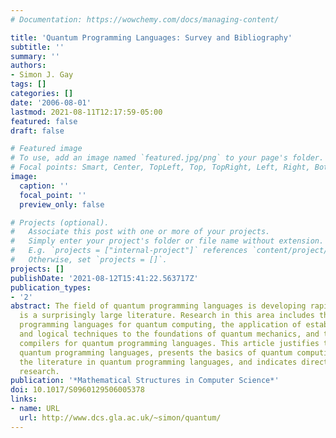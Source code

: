 ```yaml
---
# Documentation: https://wowchemy.com/docs/managing-content/

title: 'Quantum Programming Languages: Survey and Bibliography'
subtitle: ''
summary: ''
authors:
- Simon J. Gay
tags: []
categories: []
date: '2006-08-01'
lastmod: 2021-08-11T12:17:59-05:00
featured: false
draft: false

# Featured image
# To use, add an image named `featured.jpg/png` to your page's folder.
# Focal points: Smart, Center, TopLeft, Top, TopRight, Left, Right, BottomLeft, Bottom, BottomRight.
image:
  caption: ''
  focal_point: ''
  preview_only: false

# Projects (optional).
#   Associate this post with one or more of your projects.
#   Simply enter your project's folder or file name without extension.
#   E.g. `projects = ["internal-project"]` references `content/project/deep-learning/index.md`.
#   Otherwise, set `projects = []`.
projects: []
publishDate: '2021-08-12T15:41:22.563717Z'
publication_types:
- '2'
abstract: The field of quantum programming languages is developing rapidly and there
  is a surprisingly large literature. Research in this area includes the design of
  programming languages for quantum computing, the application of established semantic
  and logical techniques to the foundations of quantum mechanics, and the design of
  compilers for quantum programming languages. This article justifies the study of
  quantum programming languages, presents the basics of quantum computing, surveys
  the literature in quantum programming languages, and indicates directions for future
  research.
publication: '*Mathematical Structures in Computer Science*'
doi: 10.1017/S0960129506005378
links:
- name: URL
  url: http://www.dcs.gla.ac.uk/~simon/quantum/
---
```

